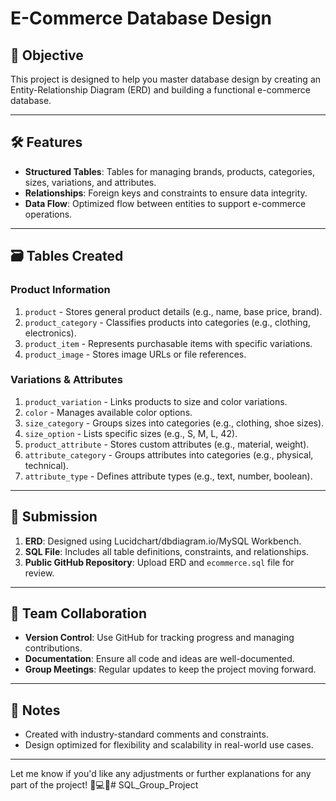 # E-Commerce Database Design

## 🎯 Objective
This project is designed to help you master database design by creating an Entity-Relationship Diagram (ERD) and building a functional e-commerce database.

---

## 🛠️ Features
- **Structured Tables**: Tables for managing brands, products, categories, sizes, variations, and attributes.
- **Relationships**: Foreign keys and constraints to ensure data integrity.
- **Data Flow**: Optimized flow between entities to support e-commerce operations.

---

## 🗃️ Tables Created
### Product Information
1. `product` - Stores general product details (e.g., name, base price, brand).
2. `product_category` - Classifies products into categories (e.g., clothing, electronics).
3. `product_item` - Represents purchasable items with specific variations.
4. `product_image` - Stores image URLs or file references.

### Variations & Attributes
1. `product_variation` - Links products to size and color variations.
2. `color` - Manages available color options.
3. `size_category` - Groups sizes into categories (e.g., clothing, shoe sizes).
4. `size_option` - Lists specific sizes (e.g., S, M, L, 42).
5. `product_attribute` - Stores custom attributes (e.g., material, weight).
6. `attribute_category` - Groups attributes into categories (e.g., physical, technical).
7. `attribute_type` - Defines attribute types (e.g., text, number, boolean).

---

## 📂 Submission
1. **ERD**: Designed using Lucidchart/dbdiagram.io/MySQL Workbench.
2. **SQL File**: Includes all table definitions, constraints, and relationships.
3. **Public GitHub Repository**: Upload ERD and `ecommerce.sql` file for review.

---

## 🚀 Team Collaboration
- **Version Control**: Use GitHub for tracking progress and managing contributions.
- **Documentation**: Ensure all code and ideas are well-documented.
- **Group Meetings**: Regular updates to keep the project moving forward.

---

## 💬 Notes
- Created with industry-standard comments and constraints.
- Design optimized for flexibility and scalability in real-world use cases.

---

Let me know if you'd like any adjustments or further explanations for any part of the project! 🧠💻✨# SQL_Group_Project
